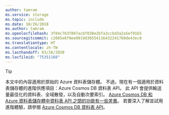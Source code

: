 ```yaml
---
author: tamram
ms.service: storage
ms.topic: include
ms.date: 10/26/2018
ms.author: tamram
ms.openlocfilehash: 3f04c763f807acbf038e2bfa3ccbd3a2a5ef91b5
ms.sourcegitcommit: c2065e6f0ee0919d36554116432241760de43ec8
ms.translationtype: HT
ms.contentlocale: zh-TW
ms.lasthandoff: 03/26/2020
ms.locfileid: "75351168"
---
```

> [!TIP]
> 本文中的內容適用於原始的 Azure 資料表儲存體。 不過，現在有一個適用於資料表儲存體的進階供應項目：Azure Cosmos DB 資料表 API。 此 API 會提供輸送量最佳化的資料表、全域散發，以及自動次要索引。 [Azure Cosmos DB 和 Azure 資料表儲存體中資料表 API 之間的功能有一些差異](../articles/cosmos-db/faq.md#where-is-table-api-not-identical-with-azure-table-storage-behavior)。 若要深入了解並試用進階體驗，請參閱 [Azure Cosmos DB 資料表 API](https://aka.ms/premiumtables)。 
>
